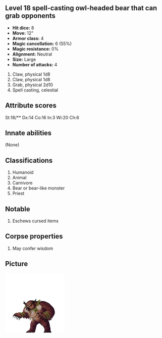 ## Level 18 spell-casting owl-headed bear that can grab opponents

- **Hit dice:** 8
- **Move:** 12"
- **Armor class:** 4
- **Magic cancellation:** 6 (55%)
- **Magic resistance:** 0%
- **Alignment:** Neutral
- **Size:** Large
- **Number of attacks:** 4
1. Claw, physical 1d8
2. Claw, physical 1d8
3. Grab, physical 2d10
4. Spell casting, celestial

## Attribute scores

St:18/** Dx:14 Co:16 In:3 Wi:20 Ch:6

## Innate abilities

(None)

## Classifications

1. Humanoid
2. Animal
3. Carnivore
4. Bear or bear-like monster
5. Priest

## Notable

1. Eschews cursed items

## Corpse properties

1. May confer wisdom

## Picture

![Owlbear shaman](https://github.com/hyvanmielenpelit/GnollHackTileSet/blob/main/Monsters/owlbear_shaman/owlbear_shaman.png)
